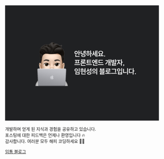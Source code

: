 ![메인 이미지](/public/images/blog-main.png)

개발하며 얻게 된 지식과 경험을 공유하고 있습니다. <br/>
포스팅에 대한 피드백은 언제나 환영입니다 🔥 <br/>
감사합니다. 여러분 모두 해피 코딩하세요 👋🏻

[임통 블로그](https://www.limtong.com)
